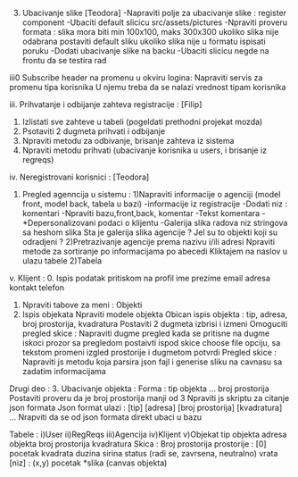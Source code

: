 <!-- i. Uvod :
1. Napraviti users klasu
2. Napraviti klijent, agencija, administrator u bazi
3. Npraviti isto za front stranice
4. Npraviti admin stranicu da bude odvojena 
5. Odraditi login za obicne korisnike
6. Odraditi login za klijente administratora
7. Nrpaviti metodu za proveru lozinke
	-Ubaciti js fajl u projekat
	Лозинку проверити коришћењем регуларног израза (минимално 7 карактера, максимално 12 карактера, 
	од тога бар једно велико слово, један број и један специјални карактер, и мора почињати словом). 
8. Promenu lozinke uvezati -->

<!-- ii. Registracija korisnika (ne radi se za administratora) :
1. Nrpaviti stranicu sa formom sa formom 
	- корисничко име (које је јединствено, на нивоу свих корисника у систему), 
	- лозинка1 (и потврда лозинке), 
	- контакт телефон, 
	- и-мејл адреса (јединствено, највише један кориснички налог по и-мејл адреси). 
	При регистрацији клијента захтевати и унос следећих поља: 
	- име, 
	- презиме. 
	При регистрацији агенције захтевати и унос следећих поља: 
	- назив агенције, 
	- адреса седишта агенције (држава, град, улица и број), 
	- матични број агенције, 
	- кратак текстуални опис о агенцији.  -->
3. Ubacivanje slike [Teodora]
-Napraviti polje za ubacivanje slike :
	register component
-Ubaciti default slicicu
	src/assets/pictures
-Npraviti proveru formata :
	slika mora biti min 100x100, maks 300x300
	ukoliko slika nije odabrana postaviti default sliku
	ukoliko slika nije u formatu ispisati poruku
-Dodati ubacivanje slike na backu
-Ubaciti slicicu negde na frontu da se testira rad 

iii0 Subscribe header na promenu u okviru logina:
Napraviti servis za promenu tipa korisnika
U njemu treba da se nalazi vrednost tipam korisnika


iii. Prihvatanje i odbijanje zahteva registracije : [Filip]
1. Izlistati sve zahteve u tabeli (pogeldati prethodni projekat mozda)
2. Psotaviti 2 dugmeta prihvati i odbijanje
3. Npraviti metodu za odbivanje, brisanje zahteva iz sistema
4. Npraviti metodu prihvati (ubacivanje korisnika u users, i brisanje iz regreqs)



iv. Neregistrovani korisnici : [Teodora]
1. Pregled agenncija u sistemu :
	1)Napraviti informacije o agenciji (model front, model 	back, tabela u bazi)
		-informacije iz registracije
		-Dodati niz : komentari
			-Npraviti bazu,front,back, komentar
				-Tekst komentara
				-*Depersonalizovani podaci o klijentu
		-Galerija slika radova
			niz stringova sa heshom slika 
			Sta je galerija slika agencije ? Jel su to objekti koji su odradjeni ?
	2)Pretrazivanje agencije prema nazivu i/ili adresi
		Npraviti metode za sortiranje po informacijama po abecedi
		Kliktajem na naslov u ulazu tabele
	2)Tabela

v. Klijent :
0. Ispis podatak pritiskom na profil
	ime prezime email adresa kontakt telefon
1. Npraviti tabove za meni :
	Objekti	
2. Ispis objekata
	Npraviti modele objekta
	Obican ispis objekta :
		tip, adresa, broj prostorija, kvadratura 
		Postaviti 2 dugmeta izbrisi i izmeni
		Omoguciti pregled skice :
			Napraviti dugme pregled kada se pritisne na dugme iskoci prozor sa pregledom
			postaivti ispod skice choose file opciju, sa tekstom promeni izgled prostorije i dugmetom potvrdi
		Pregled skice :
			Napraviti js metodu koja parsira json fajl i generise sliku na cavnasu sa zadatim informacijama

Drugi deo :
3. Ubacivanje objekta :
	Forma :
		tip objekta ...
		broj prostorija
	Postaviti proveru da je broj prostorija manji od 3
	Npraviti js skriptu za citanje json formata
Json format ulazi :
[tip]
[adresa]
[broj prostorija]
[kvadratura]
...
Nrapviti da se od json formata direkt ubaci u bazu



Tabele :
i)User
ii)RegReqs
iii)Agencija
iv)Klijent
v)Objekat
	tip objekta
	adresa objekta
	broj prostorija
	kvadratura
	Skica :
		Broj prostorija prostorije :
		[0]
			pocetak kvadrata
			duzina
			sirina
			status (radi se, zavrsena, neutralno)
			vrata [niz] :
				(x,y) pocetak
	*slika (canvas objekta)






	
	